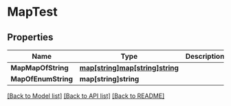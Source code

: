 # MapTest

## Properties
Name | Type | Description | Notes
------------ | ------------- | ------------- | -------------
**MapMapOfString** | [**map[string]map[string]string**](map.md) |  | [optional] 
**MapOfEnumString** | **map[string]string** |  | [optional] 

[[Back to Model list]](../README.md#documentation-for-models) [[Back to API list]](../README.md#documentation-for-api-endpoints) [[Back to README]](../README.md)


